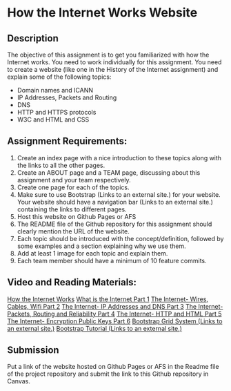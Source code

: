 # How the Internet Works Website
## Description
The objective of this assignment is to get you familiarized with how the Internet works. 
You need to work individually for this assignment. You need to create a website (like 
one in the History of the Internet assignment) and explain some of the following topics:
* Domain names and ICANN
* IP Addresses, Packets and Routing
* DNS
* HTTP and HTTPS protocols
* W3C and HTML and CSS

## Assignment Requirements:
1. Create an index page with a nice introduction to these topics along with the links to all the other pages.
2. Create an ABOUT page and a TEAM page, discussing about this assignment and your team respectively.
3. Create one page for each of the topics.
4. Make sure to use Bootstrap (Links to an external site.) for your website. Your website should have a navigation bar (Links to an external site.) containing the links to different pages.
5. Host this website on Github Pages or AFS
6. The README file of the Github repository for this assignment should clearly mention the URL of the website. 
7. Each topic should be introduced with the concept/definition, followed by some examples and a section explaining why we use them. 
8. Add at least 1 image for each topic and explain them.
9. Each team member should have a minimum of 10 feature commits.

## Video and Reading Materials:

[How the Internet Works](https://njit.instructure.com/courses/13041/files/1130368?module_item_id=334770)
[What is the Internet Part 1](https://njit.instructure.com/courses/13041/files/1130366?module_item_id=334771)
[The Internet- Wires, Cables, Wifi Part 2](https://njit.instructure.com/courses/13041/files/1130367?module_item_id=334772)
[The Internet- IP Addresses and DNS Part 3](https://njit.instructure.com/courses/13041/files/1130369?module_item_id=334773)
[The Internet- Packets, Routing and Reliability Part 4](https://njit.instructure.com/courses/13041/files/1130358?module_item_id=334774)
[The Internet- HTTP and HTML Part 5](https://njit.instructure.com/courses/13041/files/1130370?module_item_id=334775)
[The Internet- Encryption Public Keys Part 6](https://njit.instructure.com/courses/13041/files/1130360?module_item_id=334776)
[Bootstrap Grid System (Links to an external site.)](https://www.w3schools.com/bootstrap/bootstrap_grid_system.asp)
[Bootstrap Tutorial (Links to an external site.)](https://www.tutorialrepublic.com/twitter-bootstrap-tutorial/bootstrap-responsive-layout.php)

## Submission
Put a link of the website hosted on Github Pages or AFS in the Readme file of the project repository and submit the link to this Github repository in Canvas.